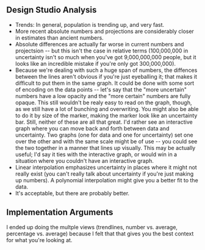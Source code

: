 Design Studio Analysis
----------------------

* Trends: In general, population is trending up, and very fast.  
* More recent absolute numbers and projections are considerably closer in estimates than ancient numbers. 
* Absolute differences are actually far worse in current numbers and projectsion -- but this isn't the case in relative terms (100,000,000 in uncertainty isn't so much when you've got 9,000,000,000 people, but it looks like an incredible mistake if you're only got 300,000,000).
* Because we're dealing with such a huge span of numbers, the diffences between the lines aren't obvious if you're just eyeballing it; that makes it difficult to put them in the same graph.  It could be done with some sort of encoding on the data points -- let's say that the "more uncertain" numbers have a low opacity and the "more certain" numbers are fully opaque.  This still wouldn't be realy easy to read on the graph, though, as we still have a lot of bunching and overwriting.   You might also be able to do it by size of the marker, making the marker look like an uncertainty bar.  Still, neither of these are all that great.  I'd rather see an interactive graph where you can move back and forth between data and uncertainty.  Two graphs (one for data and one for uncertainty) set one over the other and with the same scale might be of use -- you could see the two together in a manner that lines up visually.  This may be actually useful; I'd say it ties with the interactive graph, or would win in a situation where you couldn't have an interactive graph.
* Linear interpolation emphasizes uncertainty in places where it might not really exist (you can't really talk about uncertainty if you're just making up numbers).  A polynomial interpolation might give you a better fit to the data.
* It's acceptable, but there are probably better.  


Implementation Arguments
------------------------

I ended up doing the multple views (trendlines, number vs. average, percentage vs. average) because I felt that that gives you the best context for what you're looking at.